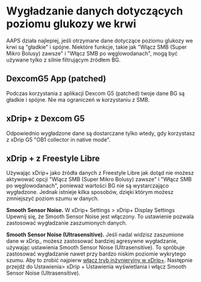 # Wygładzanie danych dotyczących poziomu glukozy we krwi

AAPS działa najlepiej, jeśli otrzymane dane dotyczące poziomu glukozy we krwi są "gładkie" i spójne. Niektóre funkcje, takie jak "Wlącz SMB (Super Mikro Bolusy) zawsze" i "Włącz SMB po węglowodanach", mogą być używane tylko z silnie filtrującym źródłem BG.

## DexcomG5 App (patched)

Podczas korzystania z aplikacji Dexcom G5 (patched) twoje dane BG są gładkie i spójne. Nie ma ograniczeń w korzystaniu z SMB.

## xDrip+ z Dexcom G5

Odpowiednio wygładzone dane są dostarczane tylko wtedy, gdy korzystasz z xDrip G5 "OB1 collector in native mode".

## xDrip + z Freestyle Libre

Używając xDrip+ jako źródła danych z Freestyle Libre jak dotąd nie możesz aktywować opcji "Wlącz SMB (Super Mikro Bolusy) zawsze" i "Włącz SMB po węglowodanach", ponieważ wartości BG nie są wystarczająco wygładzone. Jednak istnieje kilka sposobów, dzięki którym możesz zmniejszyć poziom szumu w danych.

**Smooth Sensor Noise.** W xDrip+ Settings > xDrip+ Display Settings Upewnij się, że Smooth Sensor Noise jest włączony. To ustawienie pozwala zastosować wygładzanie zaszumionych danych.

**Smooth Sensor Noise (Ultrasensitive).** Jeśli nadal widzisz zaszumione dane w xDrip_ możesz zastosować bardziej agresywne wygładzanie, używając ustawienia Smooth Sensor Noise (Ultrasensitive). To spróbuje zastosować wygładzanie nawet przy bardzo niskim poziomie wykrytego szumu. Aby to zrobić najpierw [włącz tryb inżynieryjny w xDrip+](../Enabling-Engineering-Mode-in-xDrip.md). Następnie przejdź do Ustawienia> xDrip + Ustawienia wyświetlania i włącz Smooth Sensor Noise (Ultrasensitive).